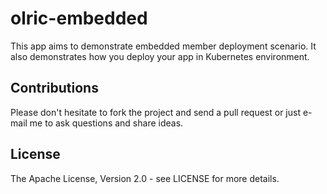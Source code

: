 # olric-embedded

This app aims to demonstrate embedded member deployment scenario. It also demonstrates how you deploy
your app in Kubernetes environment.

## Contributions

Please don't hesitate to fork the project and send a pull request or just e-mail me to ask questions and share ideas.

## License

The Apache License, Version 2.0 - see LICENSE for more details.
